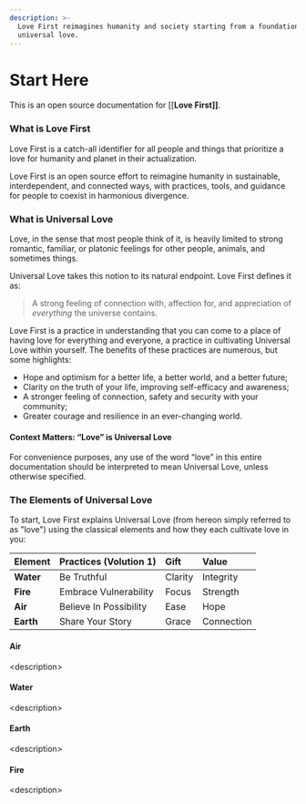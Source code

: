 ```yaml
---
description: >-
  Love First reimagines humanity and society starting from a foundation of
  universal love.
---
```


# Start Here

This is an open source documentation for \[\[**Love First\]\]**.

### What is Love First

Love First is a catch-all identifier for all people and things that prioritize a love for humanity and planet in their actualization. 

Love First is an open source effort to reimagine humanity in sustainable, interdependent, and connected ways, with practices, tools, and guidance for people to coexist in harmonious divergence.

### What is Universal Love

Love, in the sense that most people think of it, is heavily limited to strong romantic, familiar, or platonic feelings for other people, animals, and sometimes things. 

Universal Love takes this notion to its natural endpoint. Love First defines it as:

> A strong feeling of connection with, affection for, and appreciation of _everything_ the universe contains.

Love First is a practice in understanding that you can come to a place of having love for everything and everyone, a practice in cultivating Universal Love within yourself. The benefits of these practices are numerous, but some highlights:

* Hope and optimism for a better life, a better world, and a better future;
* Clarity on the truth of your life, improving self-efficacy and awareness;
* A stronger feeling of connection, safety and security with your community;
* Greater courage and resilience in an ever-changing world.

#### **Context Matters: “Love” is Universal Love**

For convenience purposes, any use of the word “love” in this entire documentation should be interpreted to mean Universal Love, unless otherwise specified.

### The Elements of Universal Love

To start, Love First explains Universal Love \(from hereon simply referred to as "love"\) using the classical elements and how they each cultivate love in you:

| **Element** | **Practices \(Volution 1\)** | Gift | Value |
| :--- | :--- | :--- | :--- |
| **Water** | Be Truthful | Clarity | Integrity |
| **Fire** | Embrace Vulnerability | Focus | Strength |
| **Air** | Believe In Possibility | Ease | Hope |
| **Earth** | Share Your Story | Grace | Connection |

#### Air

&lt;description&gt;

#### Water

&lt;description&gt;

#### Earth

&lt;description&gt;

#### Fire

&lt;description&gt;

